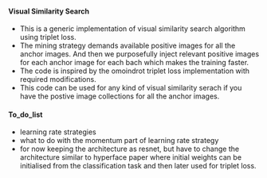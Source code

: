 
#### Visual Similarity Search
* This is a generic implementation of visual similarity search algorithm using triplet loss. 
* The mining strategy demands available positive images for all the anchor images. And then we purposefully inject relevant positive images for each anchor image for each bach which makes the training faster.
* The code is inspired by the omoindrot triplet loss implementation with required modifications.
* This code can be used for any kind of visual similarity serach if you have the postive image collections for all the anchor images.


#### To_do_list

* learning rate strategies
* what to do with the momentum part of learning rate strategy
* for now keeping the architecture as resnet, but have to change the architecture similar to hyperface paper where initial weights can be initialised from the classification task and then later used for triplet loss.






